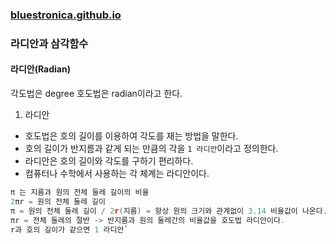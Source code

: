 ### [bluestronica.github.io](https://bluestronica.github.io/)

### 라디안과 삼각함수

#### 라디안(Radian)
각도법은 degree 호도법은 radian이라고 한다.
1. 라디안
- 호도법은 호의 길이를 이용하여 각도를 재는 방법을 말한다.
- 호의 길이가 반지름과 같게 되는 만큼의 각을 ``1 라디안``이라고 정의한다.
- 라디안은 호의 길이와 각도를 구하기 편리하다.
- 컴퓨터나 수학에서 사용하는 각 체계는 라디안이다.
```C++
π 는 지름과 원의 전체 둘레 길이의 비율
2πr = 원의 전체 둘레 길이
π = 원의 전체 둘레 길이 / 2r(지름) = 항상 원의 크기와 관계없이 3.14 비율값이 나온다.
πr = 전체 둘레의 절반 -> 반지름과 원의 둘레간의 비율값을 호도법 라디안이다.
r과 호의 길이가 같으면 1 라디안`
```
